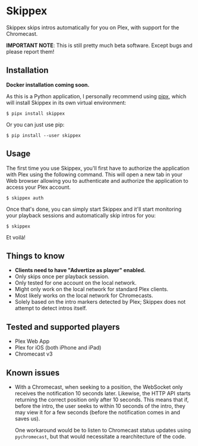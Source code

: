 # Skippex

Skippex skips intros automatically for you on Plex, with support for the
Chromecast.

**IMPORTANT NOTE**: This is still pretty much beta software. Except bugs and
please report them!

## Installation

**Docker installation coming soon.**

As this is a Python application, I personally recommend using [pipx][pipx],
which will install Skippex in its own virtual environment:

```shell
$ pipx install skippex
```

Or you can just use pip:

```shell
$ pip install --user skippex
```

[pipx]: https://pipxproject.github.io/pipx/

## Usage

The first time you use Skippex, you'll first have to authorize the application
with Plex using the following command. This will open a new tab in your Web
browser allowing you to authenticate and authorize the application to access
your Plex account.

```shell
$ skippex auth
```

Once that's done, you can simply start Skippex and it'll start monitoring your
playback sessions and automatically skip intros for you:

```shell
$ skippex
```

Et voilà!

## Things to know

 * **Clients need to have "Advertize as player" enabled.**
 * Only skips once per playback session.
 * Only tested for one account on the local network.
 * Might only work on the local network for standard Plex clients.
 * Most likely works on the local network for Chromecasts.
 * Solely based on the intro markers detected by Plex; Skippex does not attempt
   to detect intros itself.

## Tested and supported players

 * Plex Web App
 * Plex for iOS (both iPhone and iPad)
 * Chromecast v3

## Known issues

 * With a Chromecast, when seeking to a position, the WebSocket only receives
   the notification 10 seconds later. Likewise, the HTTP API starts returning
   the correct position only after 10 seconds. This means that if, before the
   intro, the user seeks to within 10 seconds of the intro, they may view it for
   a few seconds (before the notification comes in and saves us).

   One workaround would be to listen to Chromecast status updates using
   `pychromecast`, but that would necessitate a rearchitecture of the code.
